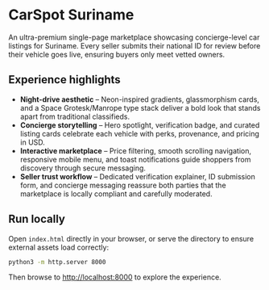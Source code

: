 # CarSpot Suriname

An ultra-premium single-page marketplace showcasing concierge-level car listings for Suriname. Every seller
submits their national ID for review before their vehicle goes live, ensuring buyers only meet vetted owners.

## Experience highlights

- **Night-drive aesthetic** – Neon-inspired gradients, glassmorphism cards, and a Space Grotesk/Manrope type stack
  deliver a bold look that stands apart from traditional classifieds.
- **Concierge storytelling** – Hero spotlight, verification badge, and curated listing cards celebrate each vehicle
  with perks, provenance, and pricing in USD.
- **Interactive marketplace** – Price filtering, smooth scrolling navigation, responsive mobile menu, and toast
  notifications guide shoppers from discovery through secure messaging.
- **Seller trust workflow** – Dedicated verification explainer, ID submission form, and concierge messaging reassure
  both parties that the marketplace is locally compliant and carefully moderated.

## Run locally

Open `index.html` directly in your browser, or serve the directory to ensure external assets load correctly:

```bash
python3 -m http.server 8000
```

Then browse to [http://localhost:8000](http://localhost:8000) to explore the experience.
